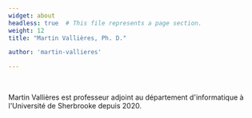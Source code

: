 ```yaml
---
widget: about
headless: true  # This file represents a page section.
weight: 12
title: "Martin Vallières, Ph. D."

author: 'martin-vallieres'

---
```

<br>

Martin Vallières est professeur adjoint au département d'informatique à l'Université de Sherbrooke depuis 2020.

<br>
